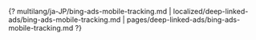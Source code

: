 {? multilang/ja-JP/bing-ads-mobile-tracking.md | localized/deep-linked-ads/bing-ads-mobile-tracking.md | pages/deep-linked-ads/bing-ads-mobile-tracking.md ?}
